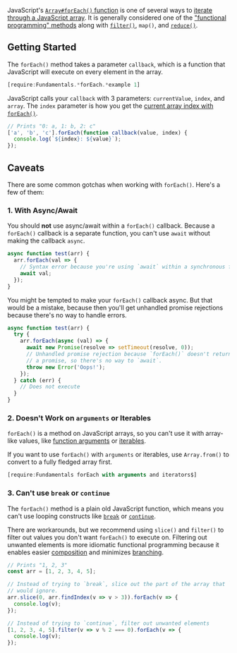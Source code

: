 JavaScript's [`Array#forEach()` function](https://developer.mozilla.org/en-US/docs/Web/JavaScript/Reference/Global_Objects/Array/forEach) is one of several ways to [iterate through a JavaScript array](/tutorials/fundamentals/array-iterate). It is generally considered one of the ["functional programming" methods](https://www.telerik.com/blogs/functional-programming-with-javascript-object-arrays) along with [`filter()`](/tutorials/fundamentals/filter), `map()`, and [`reduce()`](http://thecodebarbarian.com/javascript-reduce-in-5-examples.html).

Getting Started
---------------

The `forEach()` method takes a parameter `callback`, which is a function
that JavaScript will execute on every element in the array.

```javascript
[require:Fundamentals.*forEach.*example 1]
```

JavaScript calls your `callback` with 3 parameters: `currentValue`, `index`, and
`array`. The `index` parameter is how you get the [current array index with `forEach()`](/tutorials/fundamentals/foreach-index).

```javascript
// Prints "0: a, 1: b, 2: c"
['a', 'b', 'c'].forEach(function callback(value, index) {
  console.log(`${index}: ${value}`);
});
```

Caveats
-------

There are some common gotchas when working with `forEach()`. Here's a few of them:

### 1. With Async/Await

You should **not** use async/await within a `forEach()` callback. Because a `forEach()`
callback is a separate function, you can't use `await` without making the callback
`async`.

```javascript
async function test(arr) {
  arr.forEach(val => {
    // Syntax error because you're using `await` within a synchronous function.
    await val;
  });
}
```

You might be tempted to make your `forEach()` callback async. But that would be
a mistake, because then you'll get unhandled promise rejections because there's
no way to handle errors.

```javascript
async function test(arr) {
  try {
    arr.forEach(async (val) => {
      await new Promise(resolve => setTimeout(resolve, 0));
      // Unhandled promise rejection because `forEach()` doesn't return
      // a promise, so there's no way to `await`.
      throw new Error('Oops!');
    });
  } catch (err) {
    // Does not execute
  }
}
```

### 2. Doesn't Work on `arguments` or Iterables

`forEach()` is a method on JavaScript arrays, so you can't use it with array-like
values, like [function arguments](https://developer.mozilla.org/en-US/docs/Web/JavaScript/Reference/Functions/arguments) or [iterables](https://developer.mozilla.org/en-US/docs/Web/JavaScript/Guide/Iterators_and_Generators).

If you want to use `forEach()` with `arguments` or iterables, use `Array.from()`
to convert to a fully fledged array first.

```javascript
[require:Fundamentals forEach with arguments and iterators$]
```

### 3. Can't use `break` or `continue`

The `forEach()` method is a plain old JavaScript function, which means you
can't use looping constructs like [`break`](/tutorials/fundamentals/foreach-break) or [`continue`](/tutorials/fundamentals/foreach-continue).

There are workarounds, but
we recommend using `slice()` and `filter()` to filter out values you don't want
`forEach()` to execute on. Filtering out unwanted elements is more idiomatic
functional programming because it enables easier [composition](/fundamentals/map-filter) and minimizes [branching](https://stackoverflow.com/questions/35034977/what-is-a-branch-in-code-coverage-for-javascript-unit-testing).

```javascript
// Prints "1, 2, 3"
const arr = [1, 2, 3, 4, 5];

// Instead of trying to `break`, slice out the part of the array that `break`
// would ignore.
arr.slice(0, arr.findIndex(v => v > 3)).forEach(v => {
  console.log(v);
});
```

```javascript
// Instead of trying to `continue`, filter out unwanted elements
[1, 2, 3, 4, 5].filter(v => v % 2 === 0).forEach(v => {
  console.log(v);
});
```